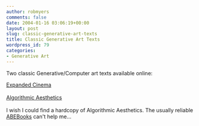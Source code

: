 ```yaml
---
author: robmyers
comments: false
date: 2004-01-16 03:06:19+00:00
layout: post
slug: classic-generative-art-texts
title: Classic Generative Art Texts
wordpress_id: 79
categories:
- Generative Art
---
```


Two classic Generative/Computer art texts available online:  
  
[Expanded Cinema  
](http://artscilab.org/expandedcinema.html)  
[Algorithmic Aesthetics  
]()  
I wish I could find a hardcopy of Algorithmic Aesthetics. The usually reliable [ABEBooks](http://www.abebooks.co.uk/) can't help me...

  


